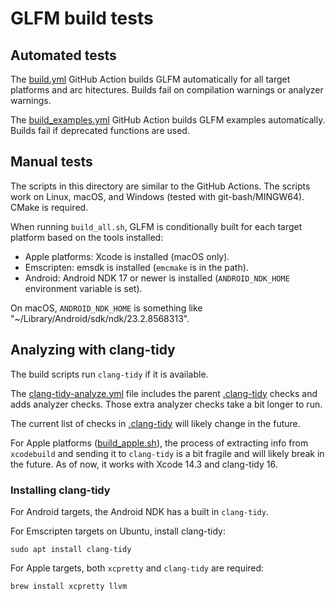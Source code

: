 # GLFM build tests

## Automated tests

The [build.yml](../.github/workflows/build.yml) GitHub Action builds GLFM automatically for all target platforms and arc
hitectures. Builds fail on compilation warnings or analyzer warnings.

The [build_examples.yml](../.github/workflows/build_examples.yml) GitHub Action builds GLFM examples automatically.
Builds fail if deprecated functions are used.

## Manual tests

The scripts in this directory are similar to the GitHub Actions. The scripts work on Linux, macOS, and Windows (tested
with git-bash/MINGW64). CMake is required.

When running `build_all.sh`, GLFM is conditionally built for each target platform based on the tools installed:

* Apple platforms: Xcode is installed (macOS only).
* Emscripten: emsdk is installed (`emcmake` is in the path).
* Android: Android NDK 17 or newer is installed (`ANDROID_NDK_HOME` environment variable is set).

On macOS, `ANDROID_NDK_HOME` is something like "~/Library/Android/sdk/ndk/23.2.8568313".

## Analyzing with clang-tidy

The build scripts run `clang-tidy` if it is available.

The [clang-tidy-analyze.yml](clang-tidy-analyze.yml) file includes the parent [.clang-tidy](../.clang-tidy) checks and
adds analyzer checks. Those extra analyzer checks take a bit longer to run.

The current list of checks in [.clang-tidy](../.clang-tidy) will likely change in the future.

For Apple platforms ([build_apple.sh](build_apple.sh)), the process of extracting info from `xcodebuild` and sending it
to `clang-tidy` is a bit fragile and will likely break in the future. As of now, it works with Xcode 14.3 and clang-tidy
16.

### Installing clang-tidy

For Android targets, the Android NDK has a built in `clang-tidy`.

For Emscripten targets on Ubuntu, install clang-tidy:

```
sudo apt install clang-tidy
```

For Apple targets, both `xcpretty` and `clang-tidy` are required:

```
brew install xcpretty llvm
```

